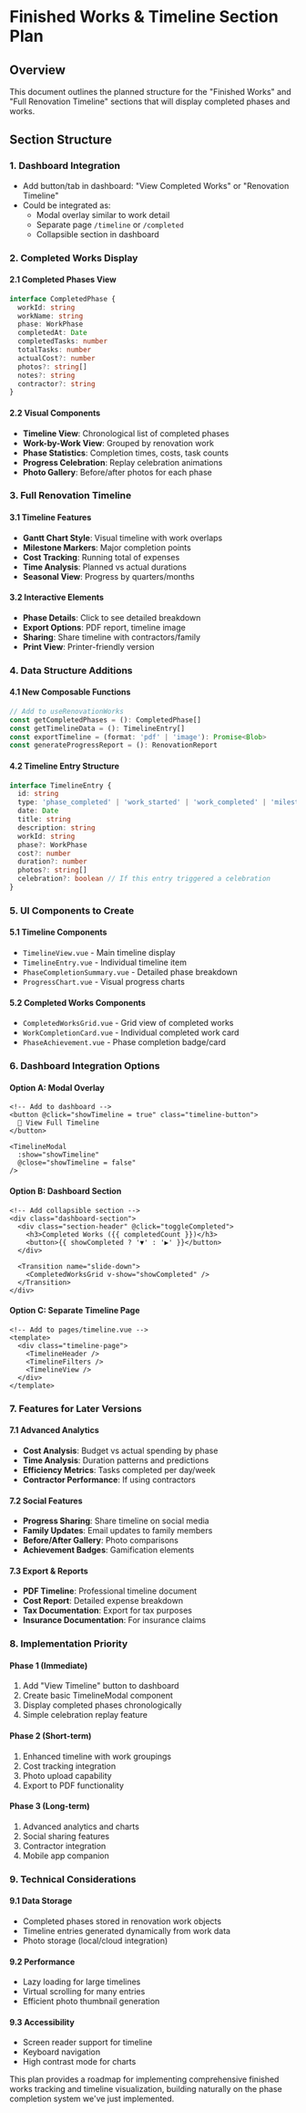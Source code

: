 # Finished Works & Timeline Section Plan

## Overview
This document outlines the planned structure for the "Finished Works" and "Full Renovation Timeline" sections that will display completed phases and works.

## Section Structure

### 1. Dashboard Integration
- Add button/tab in dashboard: "View Completed Works" or "Renovation Timeline"
- Could be integrated as:
  - Modal overlay similar to work detail
  - Separate page `/timeline` or `/completed`
  - Collapsible section in dashboard

### 2. Completed Works Display

#### 2.1 Completed Phases View
```typescript
interface CompletedPhase {
  workId: string
  workName: string
  phase: WorkPhase
  completedAt: Date
  completedTasks: number
  totalTasks: number
  actualCost?: number
  photos?: string[]
  notes?: string
  contractor?: string
}
```

#### 2.2 Visual Components
- **Timeline View**: Chronological list of completed phases
- **Work-by-Work View**: Grouped by renovation work
- **Phase Statistics**: Completion times, costs, task counts
- **Progress Celebration**: Replay celebration animations
- **Photo Gallery**: Before/after photos for each phase

### 3. Full Renovation Timeline

#### 3.1 Timeline Features
- **Gantt Chart Style**: Visual timeline with work overlaps
- **Milestone Markers**: Major completion points
- **Cost Tracking**: Running total of expenses
- **Time Analysis**: Planned vs actual durations
- **Seasonal View**: Progress by quarters/months

#### 3.2 Interactive Elements
- **Phase Details**: Click to see detailed breakdown
- **Export Options**: PDF report, timeline image
- **Sharing**: Share timeline with contractors/family
- **Print View**: Printer-friendly version

### 4. Data Structure Additions

#### 4.1 New Composable Functions
```typescript
// Add to useRenovationWorks
const getCompletedPhases = (): CompletedPhase[]
const getTimelineData = (): TimelineEntry[]
const exportTimeline = (format: 'pdf' | 'image'): Promise<Blob>
const generateProgressReport = (): RenovationReport
```

#### 4.2 Timeline Entry Structure
```typescript
interface TimelineEntry {
  id: string
  type: 'phase_completed' | 'work_started' | 'work_completed' | 'milestone'
  date: Date
  title: string
  description: string
  workId: string
  phase?: WorkPhase
  cost?: number
  duration?: number
  photos?: string[]
  celebration?: boolean // If this entry triggered a celebration
}
```

### 5. UI Components to Create

#### 5.1 Timeline Components
- `TimelineView.vue` - Main timeline display
- `TimelineEntry.vue` - Individual timeline item
- `PhaseCompletionSummary.vue` - Detailed phase breakdown
- `ProgressChart.vue` - Visual progress charts

#### 5.2 Completed Works Components
- `CompletedWorksGrid.vue` - Grid view of completed works
- `WorkCompletionCard.vue` - Individual completed work card
- `PhaseAchievement.vue` - Phase completion badge/card

### 6. Dashboard Integration Options

#### Option A: Modal Overlay
```vue
<!-- Add to dashboard -->
<button @click="showTimeline = true" class="timeline-button">
  📅 View Full Timeline
</button>

<TimelineModal 
  :show="showTimeline" 
  @close="showTimeline = false" 
/>
```

#### Option B: Dashboard Section
```vue
<!-- Add collapsible section -->
<div class="dashboard-section">
  <div class="section-header" @click="toggleCompleted">
    <h3>Completed Works ({{ completedCount }})</h3>
    <button>{{ showCompleted ? '▼' : '▶' }}</button>
  </div>
  
  <Transition name="slide-down">
    <CompletedWorksGrid v-show="showCompleted" />
  </Transition>
</div>
```

#### Option C: Separate Timeline Page
```vue
<!-- Add to pages/timeline.vue -->
<template>
  <div class="timeline-page">
    <TimelineHeader />
    <TimelineFilters />
    <TimelineView />
  </div>
</template>
```

### 7. Features for Later Versions

#### 7.1 Advanced Analytics
- **Cost Analysis**: Budget vs actual spending by phase
- **Time Analysis**: Duration patterns and predictions
- **Efficiency Metrics**: Tasks completed per day/week
- **Contractor Performance**: If using contractors

#### 7.2 Social Features
- **Progress Sharing**: Share timeline on social media
- **Family Updates**: Email updates to family members
- **Before/After Gallery**: Photo comparisons
- **Achievement Badges**: Gamification elements

#### 7.3 Export & Reports
- **PDF Timeline**: Professional timeline document
- **Cost Report**: Detailed expense breakdown
- **Tax Documentation**: Export for tax purposes
- **Insurance Documentation**: For insurance claims

### 8. Implementation Priority

#### Phase 1 (Immediate)
1. Add "View Timeline" button to dashboard
2. Create basic TimelineModal component
3. Display completed phases chronologically
4. Simple celebration replay feature

#### Phase 2 (Short-term)
1. Enhanced timeline with work groupings
2. Cost tracking integration
3. Photo upload capability
4. Export to PDF functionality

#### Phase 3 (Long-term)
1. Advanced analytics and charts
2. Social sharing features
3. Contractor integration
4. Mobile app companion

### 9. Technical Considerations

#### 9.1 Data Storage
- Completed phases stored in renovation work objects
- Timeline entries generated dynamically from work data
- Photo storage (local/cloud integration)

#### 9.2 Performance
- Lazy loading for large timelines
- Virtual scrolling for many entries
- Efficient photo thumbnail generation

#### 9.3 Accessibility
- Screen reader support for timeline
- Keyboard navigation
- High contrast mode for charts

This plan provides a roadmap for implementing comprehensive finished works tracking and timeline visualization, building naturally on the phase completion system we've just implemented.